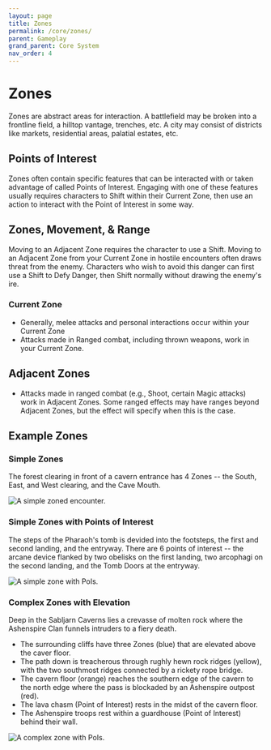 ```yaml
---
layout: page
title: Zones
permalink: /core/zones/
parent: Gameplay
grand_parent: Core System
nav_order: 4
---
```


# Zones

Zones are abstract areas for interaction.  A battlefield may be broken into a frontline field, a hilltop vantage, trenches, etc.  A city may consist of districts like markets, residential areas, palatial estates, etc.

## Points of Interest
Zones often contain specific features that can be interacted with or taken advantage of called Points of Interest.  Engaging with one of these features usually requires  characters to Shift within their Current Zone, then use an action to interact with the Point of Interest in some way.

## Zones, Movement, & Range

Moving to an Adjacent Zone requires the character to use a Shift.
Moving to an Adjacent Zone from your Current Zone in hostile encounters often draws threat from the enemy.  Characters who wish to avoid this danger can first use a Shift to Defy Danger, then Shift normally without drawing the enemy's ire.

### Current Zone
- Generally, melee attacks and personal interactions occur within your Current Zone
- Attacks made in Ranged combat, including thrown weapons, work in your Current Zone.


## Adjacent Zones
- Attacks made in ranged combat (e.g., Shoot, certain Magic attacks) work in Adjacent Zones.  Some ranged effects may have ranges beyond Adjacent Zones, but the effect will specify when this is the case.

## Example Zones

### Simple Zones
The forest clearing in front of a cavern entrance has 4 Zones -- the South, East, and West clearing, and the Cave Mouth.

![A simple zoned encounter.](/assets/img/zones_simple.png)

### Simple Zones with Points of Interest
The steps of the Pharaoh's tomb is devided into the footsteps, the first and second landing, and the entryway.
There are 6 points of interest -- the arcane device flanked by two obelisks on the first landing, two arcophagi on the second landing, and the Tomb Doors at the entryway.

![A simple zone with PoIs.](/assets/img/zones_simple_pois.png)


### Complex Zones with Elevation
Deep in the Sabljarn Caverns lies a crevasse of molten rock where the Ashenspire Clan funnels intruders to a fiery death.  
- The surrounding cliffs have three Zones (blue) that are elevated above the caver floor.
- The path down is treacherous through rughly hewn rock ridges (yellow), with the two southmost ridges connected by a rickety rope bridge.
- The cavern floor (orange) reaches the southern edge of the cavern to the north edge where the pass is blockaded by an Ashenspire outpost (red).
- The lava chasm (Point of Interest) rests in the midst of the cavern floor.
- The Ashenspire troops rest within a guardhouse (Point of Interest) behind their wall.

![A complex zone with PoIs.](/assets/img/zones_simple_pois.png)